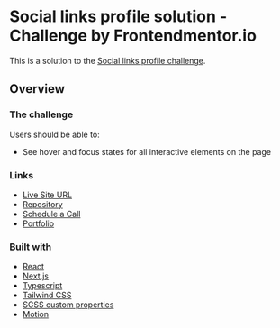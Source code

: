 # Social links profile solution - Challenge by Frontendmentor.io

This is a solution to the [Social links profile challenge](https://www.frontendmentor.io/challenges/social-links-profile-UG32l9m6dQ).

## Overview

### The challenge

Users should be able to:
- See hover and focus states for all interactive elements on the page


### Links

- [Live Site URL](https://links-theta-silk.vercel.app/)
- [Repository](https://github.com/talvezjoaopedro/social-links-app)
- [Schedule a Call](https://cal.com/talvezjoaopedro/)
- [Portfolio](https://talvezjoaopedro.framer.website/)


### Built with

- [React](https://reactjs.org/)
- [Next.js](https://nextjs.org/)
- [Typescript](https://www.typescriptlang.org/)
- [Tailwind CSS](https://tailwindcss.com/)
- [SCSS custom properties](https://sass-lang.com/)
- [Motion](https://motion.dev/)